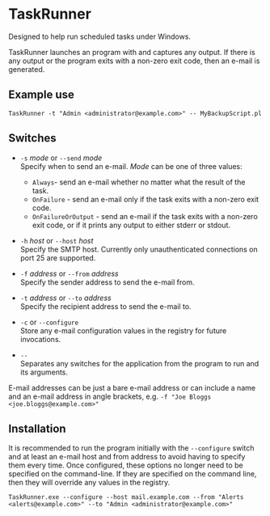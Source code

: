 # TaskRunner

Designed to help run scheduled tasks under Windows.

TaskRunner launches an program with and captures any output. If there is any output or the program exits with a non-zero exit code, then an e-mail is generated.

## Example use

```
TaskRunner -t "Admin <administrator@example.com>" -- MyBackupScript.pl
```

## Switches

- ```-s``` *mode* or ```--send``` *mode*  
Specify when to send an e-mail. *Mode* can be one of three values:
  - ```Always```- send an e-mail whether no matter what the result of the task.
  - ```OnFailure``` - send an e-mail only if the task exits with a non-zero exit code.
  - ```OnFailureOrOutput``` - send an e-mail if the task exits with a non-zero exit code, or if it prints any output to either stderr or stdout.

- ```-h``` *host* or ```--host``` *host*  
Specify the SMTP host. Currently only unauthenticated connections on port 25 are supported.

- ```-f``` *address* or ```--from``` *address*  
Specify the sender address to send the e-mail from.

- ```-t``` *address* or ```--to``` *address*  
Specify the recipient address to send the e-mail to.

- ```-c``` or ```--configure```  
Store any e-mail configuration values in the registry for future invocations.

- ```--```  
Separates any switches for the application from the program to run and its arguments.

E-mail addresses can be just a bare e-mail address or can include a name and an e-mail address in angle brackets, e.g. ```-f "Joe Bloggs <joe.bloggs@example.com>"```

## Installation

It is recommended to run the program initially with the ```--configure``` switch and at least an e-mail host and from address to avoid having to specify them every time. Once configured, these options no longer need to be specified on the command-line. If they are specified on the command line, then they will override any values in the registry.

```
TaskRunner.exe --configure --host mail.example.com --from "Alerts <alerts@example.com>" --to "Admin <administrator@example.com>"
```
